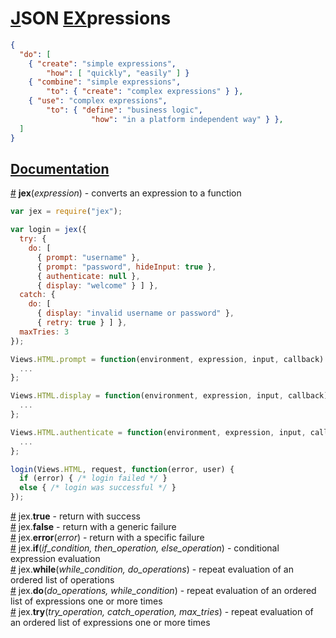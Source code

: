 # [J](#json)SON [EX](#expressions)pressions

```json
{
  "do": [
    { "create": "simple expressions",
        "how": [ "quickly", "easily" ] }
    { "combine": "simple expressions",
        "to": { "create": "complex expressions" } },
    { "use": "complex expressions",
        "to": { "define": "business logic",
                  "how": "in a platform independent way" } },
  ]
}
```

## [Documentation](#documentation)
<a name="jex" href="#jex">#</a> **jex**(*expression*) - converts an expression to a function

```js
var jex = require("jex");

var login = jex({
  try: {
    do: [
      { prompt: "username" },
      { prompt: "password", hideInput: true },
      { authenticate: null },
      { display: "welcome" } ] },
  catch: {
    do: [
      { display: "invalid username or password" },
      { retry: true } ] },
  maxTries: 3
});

Views.HTML.prompt = function(environment, expression, input, callback) {
  ...
};

Views.HTML.display = function(environment, expression, input, callback) {
  ...
};

Views.HTML.authenticate = function(environment, expression, input, callback) {
  ...
};

login(Views.HTML, request, function(error, user) {
  if (error) { /* login failed */ }
  else { /* login was successful */ }
});

```

<a name="jex-true" href="#jex-true">#</a> jex.**true** - return with success<br>
<a name="jex-false" href="#jex-false">#</a> jex.**false** - return with a generic failure<br>
<a name="jex-error" href="#jex-error">#</a> jex.**error**(*error*) - return with a specific failure<br>
<a name="jex-if" href="#jex-if">#</a> jex.**if**(*if_condition, then_operation, else_operation*) - conditional expression evaluation<br>
<a name="jex-while" href="#jex-while">#</a> jex.**while**(*while_condition, do_operations*) - repeat evaluation of an ordered list of operations<br>
<a name="jex-do" href="#jex-do">#</a> jex.**do**(*do_operations, while_condition*) - repeat evaluation of an ordered list of expressions one or more times<br>
<a name="jex-try" href="#jex-try">#</a> jex.**try**(*try_operation, catch_operation, max_tries*) - repeat evaluation of an ordered list of expressions one or more times<br>
